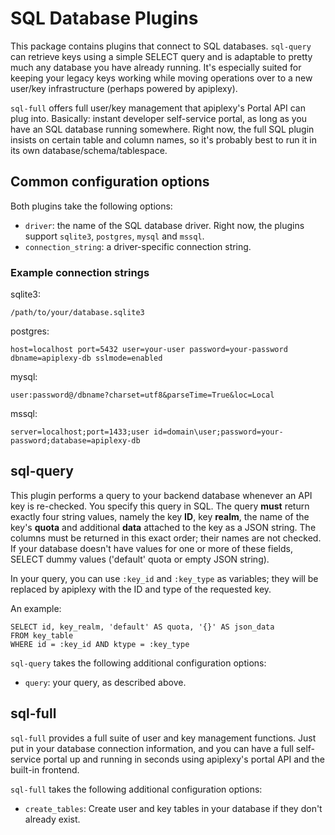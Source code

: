 # SQL Database Plugins

This package contains plugins that connect to SQL databases. `sql-query` can
retrieve keys using a simple SELECT query and is adaptable to pretty much
any database you have already running. It's especially suited for keeping
your legacy keys working while moving operations over to a new user/key
infrastructure (perhaps powered by apiplexy).

`sql-full` offers full user/key management that apiplexy's Portal API can
plug into. Basically: instant developer self-service portal, as long as you
have an SQL database running somewhere. Right now, the full SQL plugin
insists on certain table and column names, so it's probably best to run it
in its own database/schema/tablespace.

## Common configuration options

Both plugins take the following options:

* `driver`: the name of the SQL database driver. Right now, the plugins
  support `sqlite3`, `postgres`, `mysql` and `mssql`.
* `connection_string`: a driver-specific connection string.

### Example connection strings

sqlite3:
```
/path/to/your/database.sqlite3
```

postgres:
```
host=localhost port=5432 user=your-user password=your-password dbname=apiplexy-db sslmode=enabled
```

mysql:
```
user:password@/dbname?charset=utf8&parseTime=True&loc=Local
```

mssql:
```
server=localhost;port=1433;user id=domain\user;password=your-password;database=apiplexy-db
```

## sql-query

This plugin performs a query to your backend database whenever an API key is
re-checked. You specify this query in SQL. The query **must** return exactly
four string values, namely the key **ID**, key **realm**, the name of the key's
**quota** and additional **data** attached to the key as a JSON string. The
columns must be returned in this exact order; their names are not checked. If
your database doesn't have values for one or more of these fields, SELECT
dummy values ('default' quota or empty JSON string).

In your query, you can use `:key_id` and `:key_type` as variables; they will
be replaced by apiplexy with the ID and type of the requested key.

An example:
```
SELECT id, key_realm, 'default' AS quota, '{}' AS json_data
FROM key_table
WHERE id = :key_id AND ktype = :key_type
```

`sql-query` takes the following additional configuration options:

* `query`: your query, as described above.

## sql-full

`sql-full` provides a full suite of user and key management functions. Just
put in your database connection information, and you can have a full self-
service portal up and running in seconds using apiplexy's portal API and the
built-in frontend.

`sql-full` takes the following additional configuration options:

* `create_tables`: Create user and key tables in your database if they don't
  already exist.


